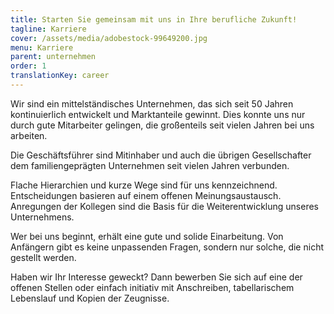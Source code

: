 ```yaml
---
title: Starten Sie gemeinsam mit uns in Ihre berufliche Zukunft!
tagline: Karriere
cover: /assets/media/adobestock-99649200.jpg
menu: Karriere
parent: unternehmen
order: 1
translationKey: career
---
```

Wir sind ein mittelständisches Unternehmen, das sich seit 50 Jahren kontinuierlich entwickelt und Marktanteile gewinnt. Dies konnte uns nur durch gute Mitarbeiter gelingen, die großenteils seit vielen Jahren bei uns arbeiten.

Die Geschäftsführer sind Mitinhaber und auch die übrigen Gesellschafter dem familiengeprägten Unternehmen seit vielen Jahren verbunden.

Flache Hierarchien und kurze Wege sind für uns kennzeichnend. Entscheidungen basieren auf einem offenen Meinungsaustausch. Anregungen der Kollegen sind die Basis für die Weiterentwicklung unseres Unternehmens.

Wer bei uns beginnt, erhält eine gute und solide Einarbeitung. Von Anfängern gibt es keine unpassenden Fragen, sondern nur solche, die nicht gestellt werden.

Haben wir Ihr Interesse geweckt? Dann bewerben Sie sich auf eine der offenen Stellen oder einfach initiativ mit Anschreiben, tabellarischem Lebenslauf und Kopien der Zeugnisse.

